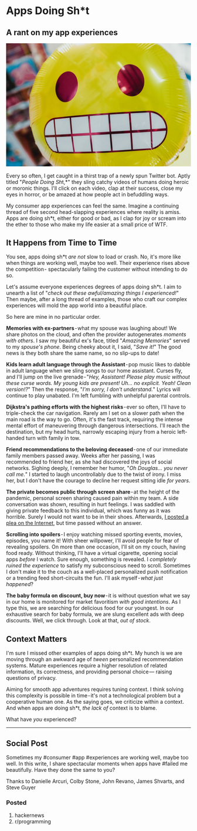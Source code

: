 # Apps Doing Sh*t
## A rant on my app experiences

![Photo by Bernard Hermant on Unsplash](images/52-01.jpeg)

Every so often, I get caught in a thirst trap of a newly spun Twitter bot. Aptly titled "*People Doing Sh*t,*" they sling catchy videos of humans doing heroic or moronic things. I'll click on each video, clap at their success, close my eyes in horror, or be amazed at how people act in befuddling ways.

My consumer app experiences can feel the same. Imagine a continuing thread of five second head-slapping experiences where reality is amiss. Apps are doing sh*t, either for good or bad, as I clap for joy or scream into the ether to those who make my life easier at a small price of WTF.

## It Happens from Time to Time

You see, apps doing sh*t *are not* slow to load or crash. No, it's more like when things are working well, maybe too well. Their experience rises above the competition - spectacularly failing the customer without intending to do so.

Let's assume everyone experiences degrees of apps doing sh*t. I aim to unearth a list of "*check out these awful/amazing things I experienced!*" Then maybe, after a long thread of examples, those who craft our complex experiences will mold the app world into a beautiful place.

So here are mine in no particular order.

**Memories with ex-partners** - what my spouse was laughing about! We share photos on the cloud, and often the provider autogenerates *moments with others*. I saw my beautiful ex's face, titled "*Amazing Memories*" served to my *spouse's phone*. Being cheeky about it, I said, "*Save it!*" The good news is they both share the same name, so no slip-ups to date!

**Kids learn adult language through the Assistant** - pop music likes to dabble in adult language when we sling songs to our home assistant. Curses fly, and I'll jump on the live grenade - "*Hey, Assistant! Please play music without these curse words. My young kids are present! Uh... no explicit. Yeah! Clean version!?*" Then the response, "*I'm sorry, I don't understand.*" Lyrics will continue to play unabated. I'm left fumbling with unhelpful parental controls.

**Dijkstra's pathing efforts with the highest risks** - ever so often, I'll have to triple-check the car navigation. Rarely am I set on a slower path when the main road is the way to go. Often, it's the fast track, requiring the intense mental effort of maneuvering through dangerous intersections. I'll reach the destination, but my head hurts, narrowly escaping injury from a heroic left-handed turn with family in tow.

**Friend recommendations to the beloving deceased** - one of our immediate family members passed away. Weeks after her passing, I was recommended to friend her, as she had discovered the joys of social networks. Sighing deeply, I remember her humor, "*Oh Douglas... you never call me.*" I started to laugh uncontrollably due to the twist of irony. I miss her, but I don't have the courage to decline her request sitting idle *for years*.

**The private becomes public through screen share** - at the height of the pandemic, personal screen sharing caused pain within my team. A side conversation was shown, resulting in hurt feelings. I was saddled with giving private feedback to this individual, which was funny as it was horrible. Surely I would not want to be in their shoes. Afterwards, [I posted a plea on the Internet](https://twitter.com/dougarcuri/status/1300474757935235072), but time passed without an answer.

**Scrolling into spoilers** - I enjoy watching missed sporting events, movies, episodes, you name it! With sheer willpower, I'll avoid people for fear of revealing spoilers. On more than one occasion, I'll sit on my couch, having food ready. Without thinking, I'll have a virtual cigarette, opening social apps *before* I watch. Sure enough, something is revealed. I *completely ruined the experience* to satisfy my subconscious need to scroll. Sometimes I don't make it to the couch as a well-placed personalized push notification or a trending feed short-circuits the fun. I'll ask myself - *what just happened*?

**The baby formula on discount, buy now** - it is without question what we say in our home is monitored for market favoritism *with good intentions*. As I type this, we are searching for delicious food for our youngest. In our exhaustive search for baby formula, we are slung excellent ads with deep discounts. Well, we click through. Look at that, *out of stock*.

## Context Matters

I'm sure I missed other examples of apps doing sh*t. My hunch is we are moving through an awkward age of *tween* personalized recommendation systems. Mature experiences require a higher resolution of related information, its correctness, and providing personal choice — raising questions of privacy.

Aiming for smooth app adventures requires tuning context. I think solving this complexity is possible in time - it's not a technological problem but a cooperative human one. As the saying goes, we criticize within a context. And when apps are doing sh*t, *the lack of* context is to blame.

What have *you* experienced?

---

## Social Post

Sometimes my #consumer #app #experiences are working well, maybe too well. In this write, I share spectacular moments when apps have #failed me beautifully. Have they done the same to you?

Thanks to Danielle Arcuri, Colby Stone, John Revano, James Shvarts, and Steve Guyer

### Posted

1. hackernews
1. r/programming
